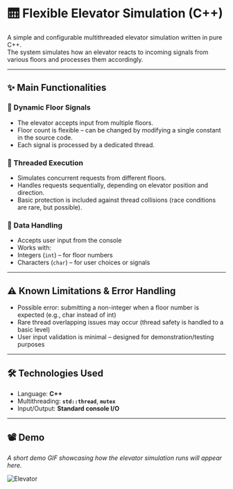 # 🛗 Flexible Elevator Simulation (C++)

A simple and configurable multithreaded elevator simulation written in pure C++.  
The system simulates how an elevator reacts to incoming signals from various floors and processes them accordingly.

---

## ✨ Main Functionalities

### 📶 Dynamic Floor Signals
-  The elevator accepts input from multiple floors.
-  Floor count is flexible – can be changed by modifying a single constant in the source code.
-  Each signal is processed by a dedicated thread.

### 🔄 Threaded Execution
-  Simulates concurrent requests from different floors.
-  Handles requests sequentially, depending on elevator position and direction.
-  Basic protection is included against thread collisions (race conditions are rare, but possible).

### 🧮 Data Handling
-  Accepts user input from the console
-  Works with:
  - Integers (`int`) – for floor numbers
  - Characters (`char`) – for user choices or signals

---

## ⚠️ Known Limitations & Error Handling

-  Possible error: submitting a non-integer when a floor number is expected (e.g., char instead of int)
-  Rare thread overlapping issues may occur (thread safety is handled to a basic level)
-  User input validation is minimal – designed for demonstration/testing purposes

---

## 🛠️ Technologies Used

-  Language: **C++**
-  Multithreading: **`std::thread`**, **`mutex`**
-  Input/Output: **Standard console I/O**

---

## 📽️ Demo

_A short demo GIF showcasing how the elevator simulation runs will appear here._

![Elevator](https://github.com/user-attachments/assets/3271a583-0f13-4b72-aaf8-93e70c12b982)
